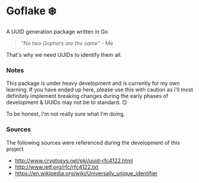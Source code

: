 # Goflake ❄️
A UUID generation package written in Go

> *"No two Gophers are the same"* - Me

That's why we need UUIDs to identify them all.

### Notes
This package is under heavy development and is currently for my own learning. If you have ended up here, please use this with caution as
i'll most definitely implement breaking changes during the early phases of development & UUIDs may not be to standard. 🙃


To be honest, I'm not really sure what I'm doing. 
### Sources
The following sources were referenced during the development of this project
- http://www.cryptosys.net/pki/uuid-rfc4122.html
- http://www.ietf.org/rfc/rfc4122.txt
- https://en.wikipedia.org/wiki/Universally_unique_identifier